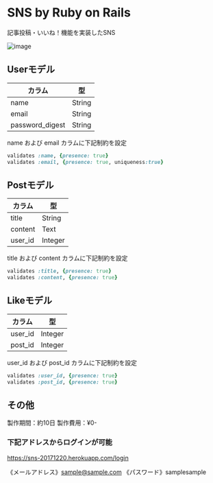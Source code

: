# SNS by Ruby on Rails
記事投稿・いいね！機能を実装したSNS

![image](https://github.com/tanakadaichi1989/SNS_by_Ruby_on_Rails/blob/master/image.png)

## Userモデル

|カラム|型|
|-|-|
|name|String|
|email|String|
|password_digest|String| ※passwordカラムをBCRyptを利用して暗号化

name および email カラムに下記制約を設定
```Ruby:models/user.rb
validates :name, {presence: true}
validates :email, {presence: true, uniqueness:true}
```

## Postモデル

|カラム|型|
|-|-|
|title|String|
|content|Text|
|user_id|Integer| ※Userモデルと紐付け

title および content カラムに下記制約を設定
```Ruby:models/post.rb
validates :title, {presence: true}
validates :content, {presence: true}
```

## Likeモデル
|カラム|型|
|-|-|
|user_id|Integer|
|post_id|Integer|

user_id および post_id カラムに下記制約を設定
```Ruby:models/like.rb
validates :user_id, {presence: true}
validates :post_id, {presence: true}
```

## その他
製作期間：約10日
製作費用：¥0-

### 下記アドレスからログインが可能
https://sns-20171220.herokuapp.com/login

《メールアドレス》sample@sample.com
《パスワード》samplesample
